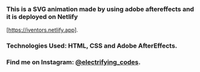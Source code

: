 ### This is a SVG animation made by using adobe aftereffects and it is deployed on Netlify
[https://iventors.netlify.app].

### Technologies Used: HTML, CSS and Adobe AfterEffects.

### Find me on Instagram: [@electrifying_codes][instagram].

[instagram]: https://www.instagram.com/electrifying_codes